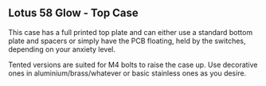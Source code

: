 ## Lotus 58 Glow - Top Case
This case has a full printed top plate and can either use a standard bottom plate and spacers or simply have the PCB floating, held by the switches, depending on your anxiety level.

Tented versions are suited for M4 bolts to raise the case up. Use decorative ones in aluminium/brass/whatever or basic stainless ones as you desire.
